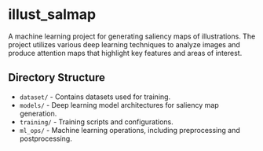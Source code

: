 # illust_salmap

A machine learning project for generating saliency maps of illustrations. The project utilizes various deep learning techniques to analyze images and produce attention maps that highlight key features and areas of interest.

## Directory Structure

- `dataset/` - Contains datasets used for training.
- `models/` - Deep learning model architectures for saliency map generation.
- `training/` - Training scripts and configurations.
- `ml_ops/` - Machine learning operations, including preprocessing and postprocessing.